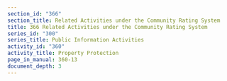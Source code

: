```yaml
---
section_id: "366"
section_title: Related Activities under the Community Rating System
title: 366 Related Activities under the Community Rating System
series_id: "300"
series_title: Public Information Activities
activity_id: "360"
activity_title: Property Protection
page_in_manual: 360-13
document_depth: 3
---
```

